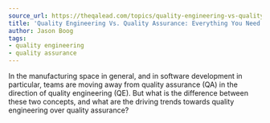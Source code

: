 ```yaml
---
source_url: https://theqalead.com/topics/quality-engineering-vs-quality-assurance/
title: 'Quality Engineering Vs. Quality Assurance: Everything You Need To Know'
author: Jason Boog
tags:
- quality engineering
- quality assurance
---
```

In the manufacturing space in general, and in software development in particular, teams are moving away from quality assurance (QA) in the direction of quality engineering (QE). But what is the difference between these two concepts, and what are the driving trends towards quality engineering over quality assurance?
